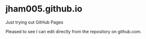 # jham005.github.io
Just trying out GitHub Pages

Pleased to see I can edit directly from the repository on github.com.
